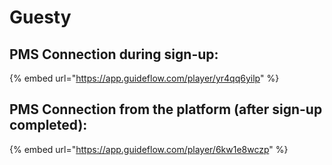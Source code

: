 # Guesty

## PMS Connection during sign-up:

{% embed url="https://app.guideflow.com/player/yr4qq6yilp" %}

## PMS Connection from the platform (after sign-up completed):

{% embed url="https://app.guideflow.com/player/6kw1e8wczp" %}

